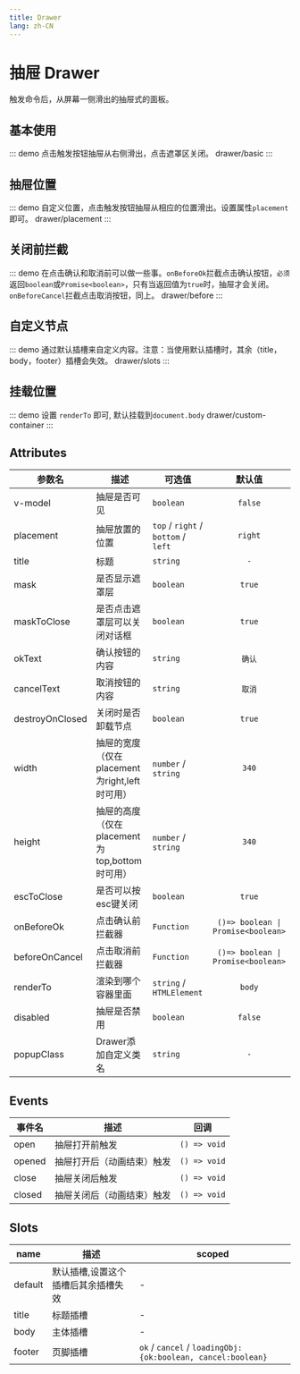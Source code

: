 ```yaml
---
title: Drawer
lang: zh-CN
---
```


# 抽屉 Drawer
触发命令后，从屏幕一侧滑出的抽屉式的面板。

## 基本使用
::: demo 点击触发按钮抽屉从右侧滑出，点击遮罩区关闭。
drawer/basic
:::

## 抽屉位置
::: demo 自定义位置，点击触发按钮抽屉从相应的位置滑出。设置属性`placement`即可。
drawer/placement
:::

## 关闭前拦截
::: demo 在点击确认和取消前可以做一些事。`onBeforeOk`拦截点击确认按钮，`必须`返回`boolean`或`Promise<boolean>`，只有当返回值为`true`时，抽屉才会关闭。`onBeforeCancel`拦截点击取消按钮，同上。
drawer/before
:::

## 自定义节点
::: demo 通过默认插槽来自定义内容。注意：当使用默认插槽时，其余（title，body，footer）插槽会失效。
drawer/slots
:::


## 挂载位置
::: demo  设置 `renderTo` 即可, 默认挂载到`document.body`
drawer/custom-container
:::

## Attributes
|参数名|描述|可选值|默认值|
|---|---|---|:---:|
|v-model|抽屉是否可见|`boolean`|`false`|
|placement|抽屉放置的位置|`top` / `right` / `bottom` / `left` |`right`|
|title|标题|`string`|`-`|
|mask|是否显示遮罩层|`boolean`|`true`|
|maskToClose|是否点击遮罩层可以关闭对话框|`boolean` |`true`|
|okText|确认按钮的内容|`string` |`确认`|
|cancelText|取消按钮的内容|`string` |`取消`|
|destroyOnClosed|关闭时是否卸载节点|`boolean` |`true`|
|width|抽屉的宽度（仅在placement为right,left时可用）|`number` / `string` |`340`|
|height|抽屉的高度（仅在placement为top,bottom时可用）|`number` / `string` |`340`|
|escToClose|是否可以按esc键关闭|`boolean` |`true`|
|onBeforeOk|点击确认前拦截器|`Function`|`()=> boolean \| Promise<boolean>`|
|beforeOnCancel|点击取消前拦截器|`Function`|`()=> boolean \| Promise<boolean>`|
|renderTo|渲染到哪个容器里面|`string` / `HTMLElement`|`body`|
|disabled|抽屉是否禁用|`boolean`|`false`|
|popupClass|Drawer添加自定义类名|`string`|`-`|


## Events
|事件名|描述|回调|
|---|---|---|
|open|抽屉打开前触发|`() => void`|
|opened|抽屉打开后（动画结束）触发|`() => void`|
|close|抽屉关闭后触发|`() => void`|
|closed|抽屉关闭后（动画结束）触发|`() => void`|


## Slots
|name|描述|scoped|
|---|---|---|
|default|默认插槽,设置这个插槽后其余插槽失效|-|
|title|标题插槽|-|
|body|主体插槽|-|
|footer|页脚插槽|`ok` / `cancel` / `loadingObj: {ok:boolean, cancel:boolean}` |



